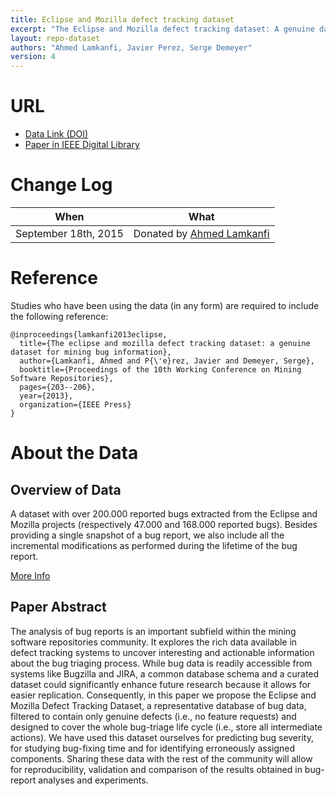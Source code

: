 ```yaml
---
title: Eclipse and Mozilla defect tracking dataset
excerpt: "The Eclipse and Mozilla defect tracking dataset: A genuine dataset for mining bug information"
layout: repo-dataset
authors: "Ahmed Lamkanfi, Javier Perez, Serge Demeyer"
version: 4
---
```


# URL

* [Data Link (DOI)](https://doi.org/10.5281/zenodo.268443)
* [Paper in IEEE Digital Library](http://ieeexplore.ieee.org/xpl/articleDetails.jsp?arnumber=6624028)

# Change Log

When | What
---- | ----
September 18th, 2015 | Donated by [Ahmed Lamkanfi](mailto:Ahmed.Lamkanfi@ua.ac.be)

# Reference

Studies who have been using the data (in any form) are required to include the following reference:

```
@inproceedings{lamkanfi2013eclipse,
  title={The eclipse and mozilla defect tracking dataset: a genuine dataset for mining bug information},
  author={Lamkanfi, Ahmed and P{\'e}rez, Javier and Demeyer, Serge},
  booktitle={Proceedings of the 10th Working Conference on Mining Software Repositories},
  pages={203--206},
  year={2013},
  organization={IEEE Press}
}
```

# About the Data

## Overview of Data

A dataset with over 200.000 reported bugs extracted from the Eclipse and Mozilla projects (respectively 47.000 and 168.000 reported bugs). Besides providing a single snapshot of a bug report, we also include all the incremental modifications as performed during the lifetime of the bug report.

[More Info](https://github.com/ansymo/msr2013-bug_dataset/blob/master/README.md#description)

## Paper Abstract

The analysis of bug reports is an important subfield within the mining software repositories community. It explores the rich data available in defect tracking systems to uncover interesting and actionable information about the bug triaging process. While bug data is readily accessible from systems like Bugzilla and JIRA, a common database schema and a curated dataset could significantly enhance future research because it allows for easier replication. Consequently, in this paper we propose the Eclipse and Mozilla Defect Tracking Dataset, a representative database of bug data, filtered to contain only genuine defects (i.e., no feature requests) and designed to cover the whole bug-triage life cycle (i.e., store all intermediate actions). We have used this dataset ourselves for predicting bug severity, for studying bug-fixing time and for identifying erroneously assigned components. Sharing these data with the rest of the community will allow for reproducibility, validation and comparison of the results obtained in bug-report analyses and experiments.

